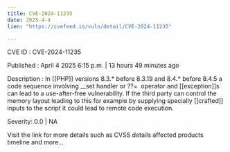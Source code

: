```yaml
---
title: CVE-2024-11235
date: 2025-4-4
lien: "https://cvefeed.io/vuln/detail/CVE-2024-11235"

---
```


CVE ID : CVE-2024-11235

Published :  April 4
2025
6:15 p.m. | 13 hours
49 minutes ago

Description : In [[PHP]] versions 8.3.* before 8.3.19 and 8.4.* before 8.4.5
a code sequence involving __set handler or ??=  operator and [[exception]]s can lead to a use-after-free vulnerability. If the third party can control the memory layout leading to this
for example by supplying specially [[crafted]] inputs to the script
it could lead to remote code execution.

Severity: 0.0 | NA

Visit the link for more details
such as CVSS details
affected products
timeline
and more...
